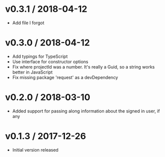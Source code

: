 # v0.3.1 / 2018-04-12

* Add file I forgot

# v0.3.0 / 2018-04-12

* Add typings for TypeScript
* Use interface for constructor options
* Fix where projectId was a number. It's really a Guid, so a string works better in JavaScript
* Fix missing package 'request' as a devDependency

# v0.2.0 / 2018-03-10

* Added support for passing along information about the signed in user, if any

# v0.1.3 / 2017-12-26

* Initial version released
